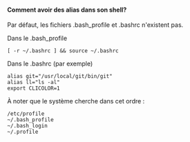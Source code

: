 #### Comment avoir des alias dans son shell?

Par défaut, les fichiers .bash_profile et .bashrc n'existent pas. 

Dans le .bash_profile
	
	[ -r ~/.bashrc ] && source ~/.bashrc

Dans le .bashrc (par exemple)

	alias git="/usr/local/git/bin/git"
	alias ll="ls -al"
	export CLICOLOR=1
	
À noter que le système cherche dans cet ordre : 

	/etc/profile
	~/.bash_profile
	~/.bash_login
	~/.profile
